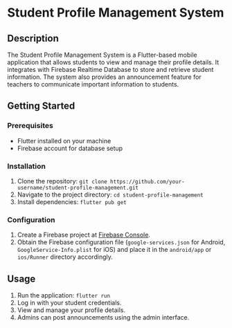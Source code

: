 # Student Profile Management System

## Description

The Student Profile Management System is a Flutter-based mobile application that allows students to view and manage their profile details. It integrates with Firebase Realtime Database to store and retrieve student information. The system also provides an announcement feature for teachers to communicate important information to students.

## Getting Started

### Prerequisites

- Flutter installed on your machine
- Firebase account for database setup

### Installation

1. Clone the repository: `git clone https://github.com/your-username/student-profile-management.git`
2. Navigate to the project directory: `cd student-profile-management`
3. Install dependencies: `flutter pub get`

### Configuration

1. Create a Firebase project at [Firebase Console](https://console.firebase.google.com/).
2. Obtain the Firebase configuration file (`google-services.json` for Android, `GoogleService-Info.plist` for iOS) and place it in the `android/app` or `ios/Runner` directory accordingly.

## Usage

1. Run the application: `flutter run`
2. Log in with your student credentials.
3. View and manage your profile details.
4. Admins can post announcements using the admin interface.


